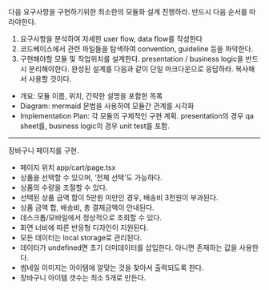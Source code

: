 다음 요구사항을 구현하기위한 최소한의 모듈화 설계 진행하라.
반드시 다음 순서를 따라야한다.
1. 요구사항을 분석하여 자세한 user flow, data flow를 작성한다
2. 코드베이스에서 관련 파일들을 탐색하여 convention, guideline 등을 파악한다.
3. 구현해야할 모듈 및 작업위치를 설계한다. presentation / business logic을 반드시 분리해야한다. 
완성된 설계를 다음과 같이 단일 마크다운으로 응답하라. 복사해서 사용할 것이다.
- 개요: 모듈 이름, 위치, 간략한 설명을 포함한 목록
- Diagram: mermaid 문법을 사용하여 모듈간 관계를 시각화
- Implementation Plan: 각 모듈의 구체적인 구현 계획. presentation의 경우 qa sheet를, business logic의 경우 unit test를 포함.

---

장바구니 페이지를 구현.
- 페이지 위치 app/cart/page.tsx
- 상품을 선택할 수 있으며, ‘전체 선택’도 가능하다.
- 상품의 수량을 조절할 수 있다.
- 선택된 상품 금액 합이 5만원 미만인 경우, 배송비 3천원이 부과된다.
- 상품 금액 합, 배송비, 총 결제금액이 안내된다.
- 데스크톱/모바일에서 정상적으로 조회할 수 있다.
- 화면 너비에 따른 반응형 디자인이 지원된다.
- 모든 데이터는 local storage로 관리된다.
- 데이터가 undefined면 초기 더미데이터를 삽입한다. 아니면 존재하는 값을 사용한다.
- 썸네일 이미지는 아이템에 알맞는 것을 찾아서 출력되도록 한다.
- 장바구니 아이템 갯수는 최소 5개로 만든다.